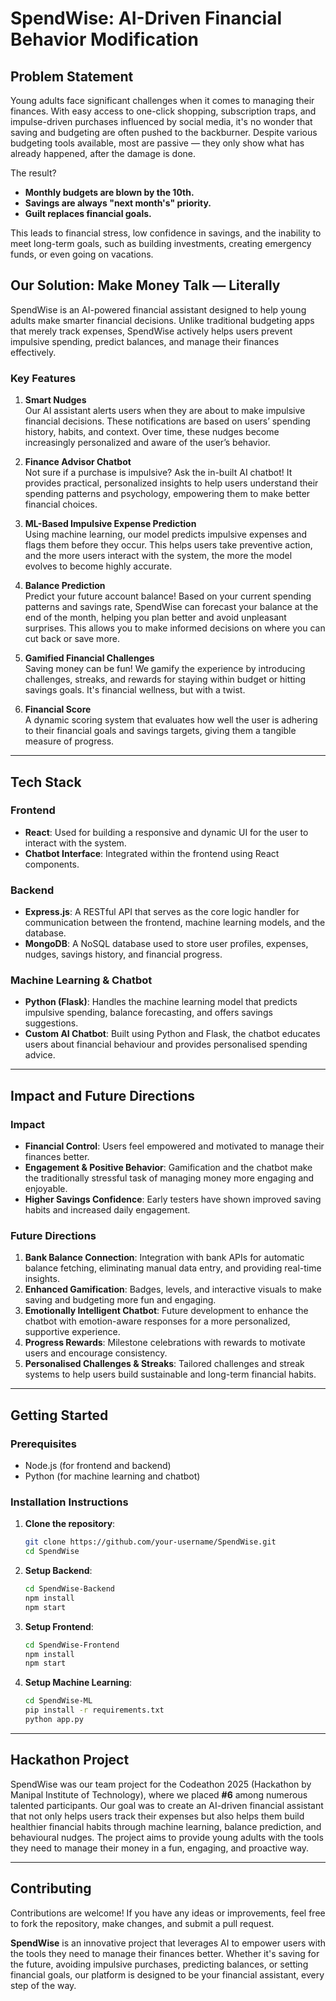 # SpendWise: AI-Driven Financial Behavior Modification

## Problem Statement

Young adults face significant challenges when it comes to managing their finances. With easy access to one-click shopping, subscription traps, and impulse-driven purchases influenced by social media, it's no wonder that saving and budgeting are often pushed to the backburner. Despite various budgeting tools available, most are passive — they only show what has already happened, after the damage is done.

The result?  
- **Monthly budgets are blown by the 10th.**  
- **Savings are always "next month's" priority.**  
- **Guilt replaces financial goals.**

This leads to financial stress, low confidence in savings, and the inability to meet long-term goals, such as building investments, creating emergency funds, or even going on vacations.

## Our Solution: Make Money Talk — Literally

SpendWise is an AI-powered financial assistant designed to help young adults make smarter financial decisions. Unlike traditional budgeting apps that merely track expenses, SpendWise actively helps users prevent impulsive spending, predict balances, and manage their finances effectively.

### Key Features

1. **Smart Nudges**  
   Our AI assistant alerts users when they are about to make impulsive financial decisions. These notifications are based on users’ spending history, habits, and context. Over time, these nudges become increasingly personalized and aware of the user’s behavior.

2. **Finance Advisor Chatbot**  
   Not sure if a purchase is impulsive? Ask the in-built AI chatbot! It provides practical, personalized insights to help users understand their spending patterns and psychology, empowering them to make better financial choices.

3. **ML-Based Impulsive Expense Prediction**  
   Using machine learning, our model predicts impulsive expenses and flags them before they occur. This helps users take preventive action, and the more users interact with the system, the more the model evolves to become highly accurate.

4. **Balance Prediction**  
   Predict your future account balance! Based on your current spending patterns and savings rate, SpendWise can forecast your balance at the end of the month, helping you plan better and avoid unpleasant surprises. This allows you to make informed decisions on where you can cut back or save more.

5. **Gamified Financial Challenges**  
   Saving money can be fun! We gamify the experience by introducing challenges, streaks, and rewards for staying within budget or hitting savings goals. It's financial wellness, but with a twist.

6. **Financial Score**  
   A dynamic scoring system that evaluates how well the user is adhering to their financial goals and savings targets, giving them a tangible measure of progress.

---

## Tech Stack

### Frontend
- **React**: Used for building a responsive and dynamic UI for the user to interact with the system.
- **Chatbot Interface**: Integrated within the frontend using React components.

### Backend
- **Express.js**: A RESTful API that serves as the core logic handler for communication between the frontend, machine learning models, and the database.
- **MongoDB**: A NoSQL database used to store user profiles, expenses, nudges, savings history, and financial progress.

### Machine Learning & Chatbot
- **Python (Flask)**: Handles the machine learning model that predicts impulsive spending, balance forecasting, and offers savings suggestions.
- **Custom AI Chatbot**: Built using Python and Flask, the chatbot educates users about financial behaviour and provides personalised spending advice.

---

## Impact and Future Directions

### Impact
- **Financial Control**: Users feel empowered and motivated to manage their finances better.
- **Engagement & Positive Behavior**: Gamification and the chatbot make the traditionally stressful task of managing money more engaging and enjoyable.
- **Higher Savings Confidence**: Early testers have shown improved saving habits and increased daily engagement.

### Future Directions
1. **Bank Balance Connection**: Integration with bank APIs for automatic balance fetching, eliminating manual data entry, and providing real-time insights.
2. **Enhanced Gamification**: Badges, levels, and interactive visuals to make saving and budgeting more fun and engaging.
3. **Emotionally Intelligent Chatbot**: Future development to enhance the chatbot with emotion-aware responses for a more personalized, supportive experience.
4. **Progress Rewards**: Milestone celebrations with rewards to motivate users and encourage consistency.
5. **Personalised Challenges & Streaks**: Tailored challenges and streak systems to help users build sustainable and long-term financial habits.

---

## Getting Started

### Prerequisites
- Node.js (for frontend and backend)
- Python (for machine learning and chatbot)

### Installation Instructions

1. **Clone the repository**:
    ```bash
    git clone https://github.com/your-username/SpendWise.git
    cd SpendWise
    ```

2. **Setup Backend**:
    ```bash
    cd SpendWise-Backend
    npm install
    npm start
    ```

3. **Setup Frontend**:
    ```bash
    cd SpendWise-Frontend
    npm install
    npm start
    ```

4. **Setup Machine Learning**:
    ```bash
    cd SpendWise-ML
    pip install -r requirements.txt
    python app.py
    ```

---

## Hackathon Project

SpendWise was our team project for the Codeathon 2025 (Hackathon by Manipal Institute of Technology), where we placed **#6** among numerous talented participants. Our goal was to create an AI-driven financial assistant that not only helps users track their expenses but also helps them build healthier financial habits through machine learning, balance prediction, and behavioural nudges. The project aims to provide young adults with the tools they need to manage their money in a fun, engaging, and proactive way.

---

## Contributing
Contributions are welcome! If you have any ideas or improvements, feel free to fork the repository, make changes, and submit a pull request.

**SpendWise** is an innovative project that leverages AI to empower users with the tools they need to manage their finances better. Whether it's saving for the future, avoiding impulsive purchases, predicting balances, or setting financial goals, our platform is designed to be your financial assistant, every step of the way.
